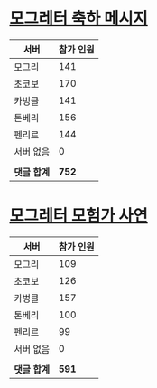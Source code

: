 # [모그레터 축하 메시지](./Event250701_v7_2_10th_moogleletter0.md)

|서버|참가 인원|
|-|-|
|모그리|141|
|초코보|170|
|카벙클|141|
|톤베리|156|
|펜리르|144|
|서버 없음|0|
|||
|**댓글 합계**|**752**|


# [모그레터 모험가 사연](./Event250701_v7_2_10th_moogleletter1.md)

|서버|참가 인원|
|-|-|
|모그리|109|
|초코보|126|
|카벙클|157|
|톤베리|100|
|펜리르|99|
|서버 없음|0|
|||
|**댓글 합계**|**591**|


